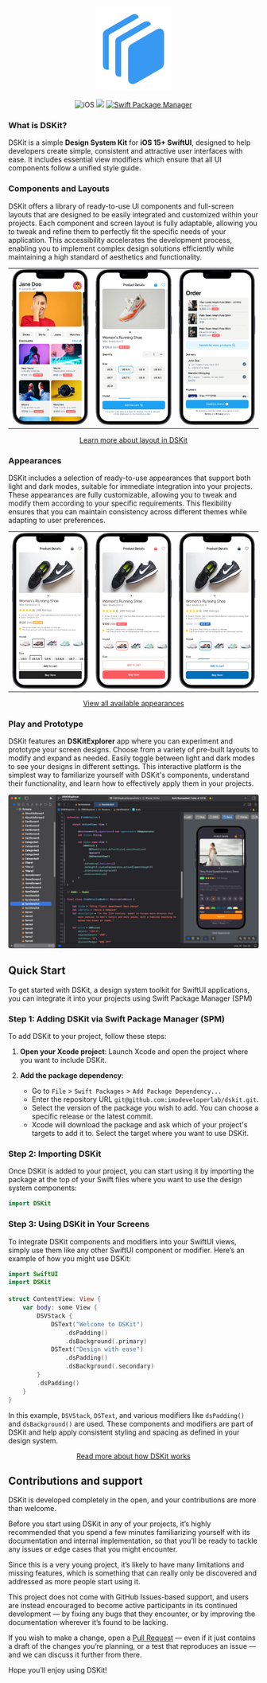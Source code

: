 

<p align="center">
    <img src="Content/Images/Logo.png" width="150" max-width="100%" alt="DSKit"/>
</p>
<p align="center">
    <img src="https://img.shields.io/badge/iOS-15+-brightgreen.svg?style=flat" alt="iOS"/>
    <img src="https://img.shields.io/badge/SwiftUI-3.0-brightgreen.svg"/>
    <a href="https://swift.org/package-manager">
        <img src="https://img.shields.io/badge/spm-compatible-brightgreen.svg?style=flat" alt="Swift Package Manager"/>
    </a>
</p>


### What is DSKit?

DSKit is a simple **Design System Kit**  for **iOS 15+ SwiftUI**, designed to help developers create simple, consistent and attractive user interfaces with ease. It includes essential view modifiers which ensure that all UI components follow a unified style guide. 



### Components and Layouts

DSKit offers a library of ready-to-use UI components and full-screen layouts that are designed to be easily integrated and customized within your projects. Each component and screen layout is fully adaptable, allowing you to tweak and refine them to perfectly fit the specific needs of your application. This accessibility accelerates the development process, enabling you to implement complex design solutions efficiently while maintaining a high standard of aesthetics and functionality.

<table>
<tr>
<td>
<img src="Content/Screenshots/HomeScreen3.DSKit_light_screenshot_framed.png">
</td>
<td>
<img src="Content/Screenshots/ItemDetails2.DSKit_light_screenshot_framed.png">
</td>
<td>
<img src="Content/Screenshots/Order1.DSKit_light_screenshot_framed.png">
</td>
</tr>
</table>
<p align="center"><a href="Content/Layout-in-DSKit.md">Learn more about layout in DSKit<a/></p>



### Appearances

DSKit includes a selection of ready-to-use appearances that support both light and dark modes, suitable for immediate integration into your projects. These appearances are fully customizable, allowing you to tweak and modify them according to your specific requirements. This flexibility ensures that you can maintain consistency across different themes while adapting to user preferences. 

<table>
<tr>
<td>
<img src="Content/Screenshots/ItemDetails3.Dark_light_screenshot_framed.png">
</td>
<td>
<img src="Content/Screenshots/ItemDetails3.Peach_light_screenshot_framed.png">
</td>
<td>
<img src="Content/Screenshots/ItemDetails3.Blue_light_screenshot_framed.png">
</td>
</tr>
</table>
<p align="center"><a href="https://github.com/imodeveloperlab/dskit/wiki/Appearances">View all available appearances<a/></p>



### Play and Prototype

DSKit features an **DSKitExplorer** app where you can experiment and prototype your screen designs. Choose from a variety of pre-built layouts to modify and expand as needed. Easily toggle between light and dark modes to see your designs in different settings. This interactive platform is the simplest way to familiarize yourself with DSKit's components, understand their functionality, and learn how to effectively apply them in your projects.

![PlayAndPrototype](Content/Images/PlayAndPrototype.png)



## Quick Start

To get started with DSKit, a design system toolkit for SwiftUI applications, you can integrate it into your projects using Swift Package Manager (SPM)

### Step 1: Adding DSKit via Swift Package Manager (SPM)
To add DSKit to your project, follow these steps:

1. **Open your Xcode project**: Launch Xcode and open the project where you want to include DSKit.

2. **Add the package dependency**:
   - Go to `File` > `Swift Packages` > `Add Package Dependency...`
   - Enter the repository URL `git@github.com:imodeveloperlab/dskit.git`.
   - Select the version of the package you wish to add. You can choose a specific release or the latest commit.
   - Xcode will download the package and ask which of your project's targets to add it to. Select the target where you want to use DSKit.

### Step 2: Importing DSKit
Once DSKit is added to your project, you can start using it by importing the package at the top of your Swift files where you want to use the design system components:

```swift
import DSKit
```

### Step 3: Using DSKit in Your Screens
To integrate DSKit components and modifiers into your SwiftUI views, simply use them like any other SwiftUI component or modifier. Here’s an example of how you might use DSKit:

```swift
import SwiftUI
import DSKit

struct ContentView: View {
    var body: some View {
        DSVStack {
            DSText("Welcome to DSKit")
                .dsPadding()
                .dsBackground(.primary)
            DSText("Design with ease")
                .dsPadding()
                .dsBackground(.secondary)
        }
        .dsPadding()
    }
}
```

In this example, `DSVStack`, `DSText`, and various modifiers like `dsPadding()` and `dsBackground()` are used. These components and modifiers are part of DSKit and help apply consistent styling and spacing as defined in your design system.

<p align="center"><a href="https://github.com/imodeveloperlab/dskit/wiki/Home">Read more about how DSKit works<a/></p>



## Contributions and support

DSKit is developed completely in the open, and your contributions are more than welcome.

Before you start using DSKit in any of your projects, it’s highly recommended that you spend a few minutes familiarizing yourself with its documentation and internal implementation, so that you’ll be ready to tackle any issues or edge cases that you might encounter.

Since this is a very young project, it’s likely to have many limitations and missing features, which is something that can really only be discovered and addressed as more people start using it.

This project does not come with GitHub Issues-based support, and users are instead encouraged to become active participants in its continued development — by fixing any bugs that they encounter, or by improving the documentation wherever it’s found to be lacking.

If you wish to make a change, open a [Pull Request](https://github.com/imodeveloperlab/dskit/pulls) — even if it just contains a draft of the changes you’re planning, or a test that reproduces an issue — and we can discuss it further from there.

Hope you’ll enjoy using DSKit!
